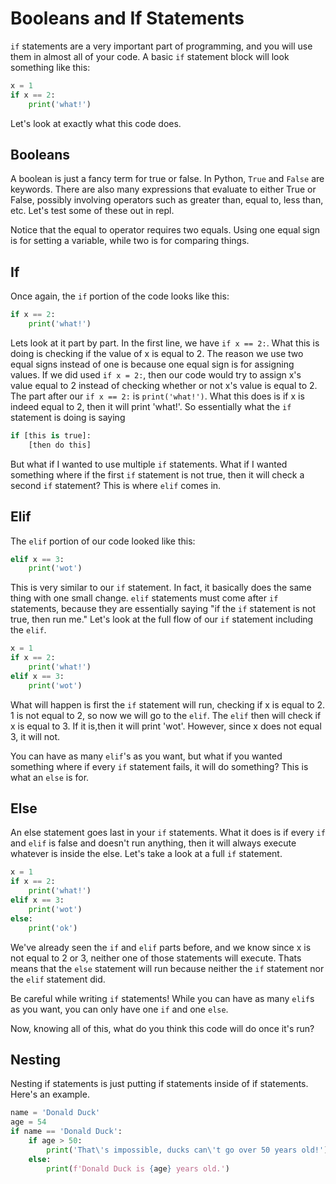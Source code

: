 # Booleans and If Statements

`if` statements are a very important part of programming, and you will use them in almost all of your code. A basic `if` statement block will look something like this:

```python
x = 1
if x == 2:
    print('what!')
```

Let's look at exactly what this code does.

## Booleans

A boolean is just a fancy term for true or false. In Python, `True` and `False` are keywords. There are also many expressions that evaluate to either True or False, possibly involving operators such as greater than, equal to, less than, etc. Let's test some of these out in repl.

Notice that the equal to operator requires two equals. Using one equal sign is for setting a variable, while two is for comparing things.

## If

Once again, the `if` portion of the code looks like this:

```python
if x == 2:
    print('what!')
```

Lets look at it part by part. In the first line, we have `if x == 2:`. What this is doing is checking if the value of x is equal to 2. The reason we use two equal signs instead of one is because one equal sign is for assigning values. If we did used `if x = 2:`, then our code would try to assign x's value equal to 2 instead of checking whether or not x's value is equal to 2.
The part after our `if x == 2:` is `print('what!')`. What this does is if x is indeed equal to 2, then it will print 'what!'.
So essentially what the `if` statement is doing is saying

```python
if [this is true]:
    [then do this]
```

But what if I wanted to use multiple `if` statements. What if I wanted something where if the first `if` statement is not true, then it will check a second `if` statement? This is where `elif` comes in.
## Elif

The `elif` portion of our code looked like this:

```python
elif x == 3:
    print('wot')
```

This is very similar to our `if` statement. In fact, it basically does the same thing with one small change. `elif` statements must come after `if` statements, because they are essentially saying "if the `if` statement is not true, then run me." Let's look at the full flow of our `if` statement including the `elif`.


```python
x = 1
if x == 2:
    print('what!')
elif x == 3:
    print('wot')
```

What will happen is first the `if` statement will run, checking if x is equal to 2. 1 is not equal to 2, so now we will go to the `elif`. The `elif` then will check if x is equal to 3. If it is,then it will print 'wot'. However, since x does not equal 3, it will not.

You can have as many `elif`'s as you want, but what if you wanted something where if every `if` statement fails, it will do something? This is what an `else` is for.

## Else

An else statement goes last in your `if` statements. What it does is if every `if` and `elif` is false and doesn't run anything, then it will always execute whatever is inside the else. Let's take a look at a full `if` statement.

```python
x = 1
if x == 2:
    print('what!')
elif x == 3:
    print('wot')
else:
    print('ok')
```

We've already seen the `if` and `elif` parts before, and we know since x is not equal to 2 or 3, neither one of those statements will execute. Thats means that the `else` statement will run because neither the `if` statement nor the `elif` statement did.

Be careful while writing `if` statements! While you can have as many `elif`s as you want, you can only have one `if` and one `else`.  

Now, knowing all of this, what do you think this code will do once it's run?

## Nesting

Nesting if statements is just putting if statements inside of if statements. Here's an example.

```python
name = 'Donald Duck'
age = 54
if name == 'Donald Duck':
    if age > 50:
        print('That\'s impossible, ducks can\'t go over 50 years old!')
    else:
        print(f'Donald Duck is {age} years old.') 
```
